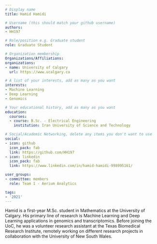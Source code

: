 ```yaml
---
# Display name
title: Hamid Hamidi

# Username (this should match your github username)
authors:
- HH197

# Role/position e.g. Graduate student
role: Graduate Student

# Organization membership
Organizations/Affiliations:
organizations:
- name: University of Calgary
  url: https://www.ucalgary.ca

# A list of your interests, add as many as you want
interests:
- Machine Learning
- Deep Learning
- Genomics

# Your educational history, add as many as you want
education:
  courses:
  - course: B.Sc. - Electrical Engineering
    institution: Iran University of Science and Technology

# Social/Academic Networking, delete any items you don't want to use
social:
- icon: github
  icon_pack: fab
  link: https://github.com/HH197
- icon: linkedin
  icon_pack: fab
  link: https://www.linkedin.com/in/hamid-hamidi-998995161/

user_groups:
- committee: members
  role: Team 1 - Aerium Analytics

tags:
- '2021'
---
```

Hamid is a first-year M.Sc. student in Mathematics at the University of Calgary. His primary line of research is Machine Learning and Deep Learning applications in genomics and transcriptomics. Before joining the UoC, he was a volunteer research assistant at the Texas Biomedical Research Institute, remotely working on different research projects in collaboration with the University of New South Wales. 
